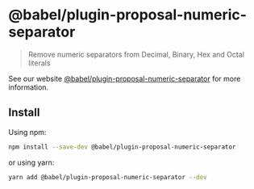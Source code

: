 # @babel/plugin-proposal-numeric-separator

> Remove numeric separators from Decimal, Binary, Hex and Octal literals

See our website [@babel/plugin-proposal-numeric-separator](https://babeljs.io/docs/en/next/babel-plugin-proposal-numeric-separator.html) for more information.

## Install

Using npm:

```sh
npm install --save-dev @babel/plugin-proposal-numeric-separator
```

or using yarn:

```sh
yarn add @babel/plugin-proposal-numeric-separator --dev
```

